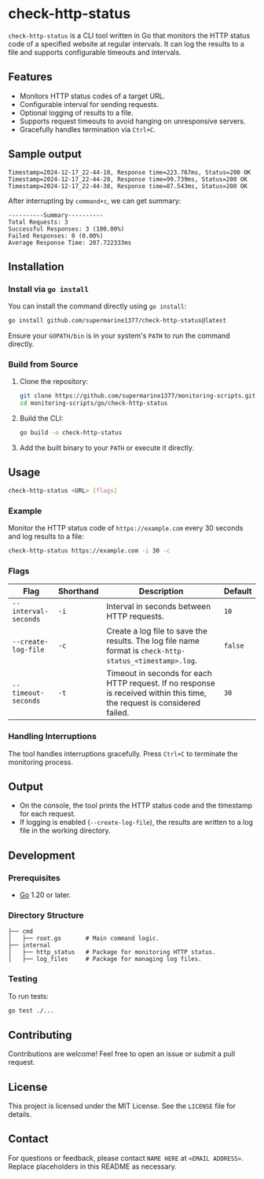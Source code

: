 # check-http-status

`check-http-status` is a CLI tool written in Go that monitors the HTTP status code of a specified website at regular intervals. It can log the results to a file and supports configurable timeouts and intervals.

## Features
- Monitors HTTP status codes of a target URL.
- Configurable interval for sending requests.
- Optional logging of results to a file.
- Supports request timeouts to avoid hanging on unresponsive servers.
- Gracefully handles termination via `Ctrl+C`.

## Sample output

```
Timestamp=2024-12-17_22-44-18, Response time=223.767ms, Status=200 OK
Timestamp=2024-12-17_22-44-28, Response time=99.739ms, Status=200 OK
Timestamp=2024-12-17_22-44-38, Response time=87.543ms, Status=200 OK
```

After interrupting by `command+c`, we can get summary:

```
----------Summary----------
Total Requests: 3
Successful Responses: 3 (100.00%)
Failed Responses: 0 (0.00%)
Average Response Time: 207.722333ms
```

## Installation

### Install via `go install`
You can install the command directly using `go install`:
```bash
go install github.com/supermarine1377/check-http-status@latest
```
Ensure your `GOPATH/bin` is in your system's `PATH` to run the command directly.

### Build from Source

1. Clone the repository:
   ```bash
   git clone https://github.com/supermarine1377/monitoring-scripts.git
   cd monitoring-scripts/go/check-http-status
   ```

2. Build the CLI:
   ```bash
   go build -o check-http-status
   ```

3. Add the built binary to your `PATH` or execute it directly.

## Usage

```bash
check-http-status <URL> [flags]
```

### Example

Monitor the HTTP status code of `https://example.com` every 30 seconds and log results to a file:
```bash
check-http-status https://example.com -i 30 -c
```

### Flags

| Flag                          | Shorthand | Description                                                                                         | Default |
|-------------------------------|-----------|-----------------------------------------------------------------------------------------------------|---------|
| `--interval-seconds`          | `-i`      | Interval in seconds between HTTP requests.                                                         | `10`    |
| `--create-log-file`           | `-c`      | Create a log file to save the results. The log file name format is `check-http-status_<timestamp>.log`. | `false` |
| `--timeout-seconds`           | `-t`      | Timeout in seconds for each HTTP request. If no response is received within this time, the request is considered failed. | `30`    |

### Handling Interruptions

The tool handles interruptions gracefully. Press `Ctrl+C` to terminate the monitoring process.

## Output

- On the console, the tool prints the HTTP status code and the timestamp for each request.
- If logging is enabled (`--create-log-file`), the results are written to a log file in the working directory.

## Development

### Prerequisites
- [Go](https://golang.org/) 1.20 or later.

### Directory Structure

```plaintext
├── cmd
│   ├── root.go       # Main command logic.
├── internal
│   ├── http_status   # Package for monitoring HTTP status.
│   ├── log_files     # Package for managing log files.
```

### Testing
To run tests:
```bash
go test ./...
```

## Contributing
Contributions are welcome! Feel free to open an issue or submit a pull request.

## License
This project is licensed under the MIT License. See the `LICENSE` file for details.

## Contact
For questions or feedback, please contact `NAME HERE` at `<EMAIL ADDRESS>`. Replace placeholders in this README as necessary.

